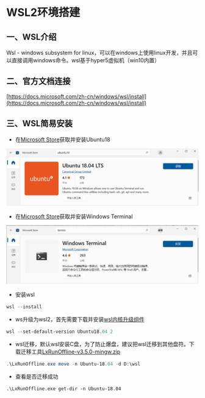 # WSL2环境搭建

## 一、WSL介绍

Wsl - windows subsystem for linux，可以在windows上使用linux开发，并且可以直接调用windows命令。wsl基于hyper5虚拟机（win10内置）


## 二、官方文档连接

[https://docs.microsoft.com/zh-cn/windows/wsl/install](https://docs.microsoft.com/zh-cn/windows/wsl/install)  


## 三、WSL简易安装


- 在[Microsoft Store](https://aka.ms/wslstore)获取并安装Ubuntu18

![ubuntu_install](.images/ubuntu.png)


- 在[Microsoft Store](https://aka.ms/wslstore)获取并安装Windows Terminal

![ubuntu_install](.images/terminal.png)


- 安装wsl

```PowerShell
wsl --install
```


- ws升级为wsl2，首先需要下载并安装[wsl内核升级组件](https://wslstorestorage.blob.core.windows.net/wslblob/wsl_update_x64.msi)

```PowerShell
wsl --set-default-version Ubuntu18.04 2
```

- wsl迁移，默认wsl安装C盘，为了防止爆盘，建议把wsl迁移到其他盘符。下载迁移工具[LxRunOffline-v3.5.0-mingw.zip](http://120.48.82.24:9100/note_linux_env/ubuntu/LxRunOffline-v3.5.0-mingw.zip)

```PowerShell
.\LxRunOffline.exe move -n Ubuntu-18.04 -d D:\wsl
```

- 查看是否迁移成功 

```
.\LxRunOffline.exe get-dir -n Ubuntu-18.04
```

